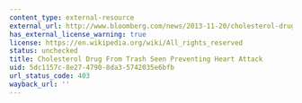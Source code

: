 ```yaml
---
content_type: external-resource
external_url: http://www.bloomberg.com/news/2013-11-20/cholesterol-drug-from-trash-seen-preventing-heart-attack-health.html
has_external_license_warning: true
license: https://en.wikipedia.org/wiki/All_rights_reserved
status: unchecked
title: Cholesterol Drug From Trash Seen Preventing Heart Attack
uid: 5dc1157c-8e27-4790-8da3-5742035e6bfb
url_status_code: 403
wayback_url: ''
---
```


